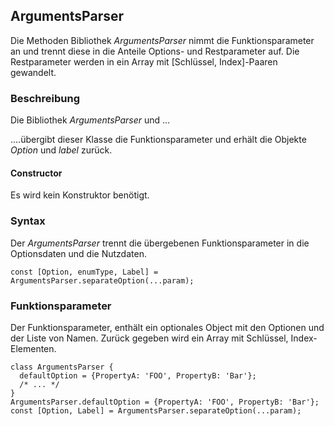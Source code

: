 


## ArgumentsParser
Die Methoden Bibliothek *ArgumentsParser* nimmt die Funktionsparameter an und trennt diese in die Anteile Options- und Restparameter auf. Die Restparameter werden in ein Array mit \[Schlüssel, Index]-Paaren gewandelt.

### Beschreibung
Die Bibliothek *ArgumentsParser* und ...

....übergibt dieser Klasse die Funktionsparameter und erhält die Objekte *Option* und *label* zurück.

#### Constructor 
Es wird kein Konstruktor benötigt.

### Syntax
Der *ArgumentsParser* trennt die übergebenen Funktionsparameter in die Optionsdaten und die Nutzdaten. 
```
const [Option, enumType, Label] = ArgumentsParser.separateOption(...param);
```

### Funktionsparameter
Der Funktionsparameter, enthält ein optionales Object mit den Optionen und der Liste von Namen.
Zurück gegeben wird ein Array mit Schlüssel, Index-Elementen.
```
class ArgumentsParser {
  defaultOption = {PropertyA: 'FOO', PropertyB: 'Bar'};
  /* ... */
}
ArgumentsParser.defaultOption = {PropertyA: 'FOO', PropertyB: 'Bar'};
const [Option, Label] = ArgumentsParser.separateOption(...param);
```